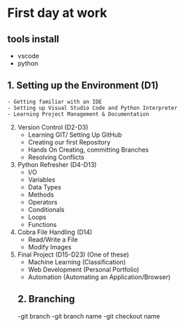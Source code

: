 # First day at work
## tools install
- vscode
- python
## 1. Setting up the Environment (D1)
    - Getting familiar with an IDE
    - Setting up Visual Studio Code and Python Interpreter
    - Learning Project Management & Documentation
 
2. Version Control (D2-D3)
    - Learning GIT/ Setting Up GitHub
    - Creating our first Repository
    - Hands On Creating, committing Branches
    - Resolving Conflicts
3. Python Refresher  (D4-D13)
    - I/O
    - Variables
    - Data Types
    - Methods
    - Operators
    - Conditionals
    - Loops
    - Functions
4. Cobra File Handling (D14)
    - Read/Write a File
    - Modify Images
5. Final Project (D15-D23) (One of these)
    - Machine Learning (Classification)
    - Web Development (Personal Portfolio)
    - Automation (Automating an Application/Browser)
    ## 2. Branching
    -git branch
    -git branch name
    -git checkout name
   
